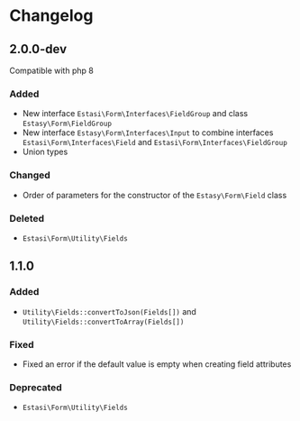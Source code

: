 # Changelog

## 2.0.0-dev

Compatible with php 8

### Added

- New interface `Estasi\Form\Interfaces\FieldGroup` and class `Estasy\Form\FieldGroup`
- New interface `Estasy\Form\Interfaces\Input` to combine interfaces `Estasi\Form\Interfaces\Field` and `Estasi\Form\Interfaces\FieldGroup`
- Union types

### Changed

- Order of parameters for the constructor of the `Estasy\Form\Field` class

### Deleted

- `Estasi\Form\Utility\Fields`

## 1.1.0
### Added

- `Utility\Fields::convertToJson(Fields[])` and `Utility\Fields::convertToArray(Fields[])`

### Fixed

- Fixed an error if the default value is empty when creating field attributes

### Deprecated

- `Estasi\Form\Utility\Fields`